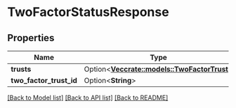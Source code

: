 # TwoFactorStatusResponse

## Properties

Name | Type | Description | Notes
------------ | ------------- | ------------- | -------------
**trusts** | Option<[**Vec<crate::models::TwoFactorTrust>**](TwoFactorTrust.md)> |  | [optional]
**two_factor_trust_id** | Option<**String**> |  | [optional]

[[Back to Model list]](../README.md#documentation-for-models) [[Back to API list]](../README.md#documentation-for-api-endpoints) [[Back to README]](../README.md)


